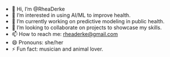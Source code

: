 - 👋 Hi, I’m @RheaDerke
- 👀 I’m interested in using AI/ML to improve health. 
- 🌱 I’m currently working on predictive modeling in public health.
- 💞️ I’m looking to collaborate on projects to showcase my skills.
- 📫 How to reach me: rheaderke@gmail.com
- 😄 Pronouns: she/her
- ⚡ Fun fact: musician and animal lover. 

<!---
RheaDerke/RheaDerke is a ✨ special ✨ repository because its `README.md` (this file) appears on your GitHub profile.
You can click the Preview link to take a look at your changes.
--->
